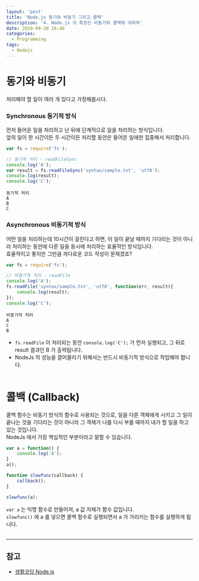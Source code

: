```yaml
---
layout: 'post'
title: 'Node.js 동기와 비동기 그리고 콜백'
description: '4. Node.js 의 특징인 비동기와 콜백에 대하여'
date: 2020-09-30 16:48
categories:
  - Programming
tags:
  - Nodejs
---
```



# 동기와 비동기 
처리해야 할 일이 여러 개 있다고 가정해봅시다.   

### Synchronous 동기적 방식
먼저 들어온 일을 처리하고 난 뒤에 단계적으로 일을 처리하는 방식입니다.   
앞의 일이 한 시간이든 두 시간이든 처리할 동안은 들어온 일에만 집중해서 처리합니다. 

```javascript
var fs = require('fs');

// 동기적 처리 - readFileSync
console.log('A');
var result = fs.readFileSync('syntax/sample.txt', 'utf8');
console.log(result);
console.log('C');
```
```
동기적 처리
A
B
C
```

### Asynchronous 비동기적 방식
어떤 일을 처리하는데 10시간이 걸린다고 하면, 이 일이 끝날 때까지 기다리는 것이 아니라 처리하는 동안에 다른 일을 동시에 처리하는 효율적인 방식입니다.   
효율적이고 좋지만 그만큼 까다로운 코드 작성이 문제겠죠?   


```javascript
var fs = require('fs');

// 비동기적 처리 - readFile
console.log('A');
fs.readFile('syntax/sample.txt', 'utf8', function(err, result){
    console.log(result);
});
console.log('C');
```
```
비동기적 처리
A
C
B
```

* `fs.readFile` 이 처리되는 동안 `console.log('C');` 가 먼저 실행되고, 그 뒤로 result 결과인 B 가 출력됩니다. 
* NodeJs 의 성능을 끌어올리기 위해서는 반드시 비동기적 방식으로 작업해야 합니다. 
<br/><br/>


# 콜백 (Callback)
콜백 함수는 비동기 방식의 함수로 사용되는 것으로, 일을 다른 객체에게 시키고 그 일이 끝나는 것을 기다리는 것이 아니라 그 객체가 나를 다시 부를 때까지 내가 할 일을 하고 있는 것입니다.   
NodeJs 에서 가장 핵심적인 부분이라고 말할 수 있습니다.    

```javascript
var a = function() {
    console.log('A');
}
a();

function slowfunc(callback) {
    callback();
}

slowfunc(a);
```
`var a` 는 익명 함수로 만들어져, a 값 자체가 함수 값입니다.   
`slowfunc()` 에 a 를 넣으면 콜백 함수로 실행되면서 a 가 가리키는 함수를 실행하게 됩니다. 
<br/><br/>


***
## 참고
* [생활코딩 Node.js](https://opentutorials.org/course/3332)
